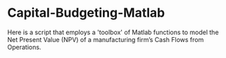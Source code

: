 # Capital-Budgeting-Matlab
Here is a script that employs a 'toolbox' of Matlab functions to model the Net Present Value (NPV) of a manufacturing firm’s Cash Flows from Operations.
